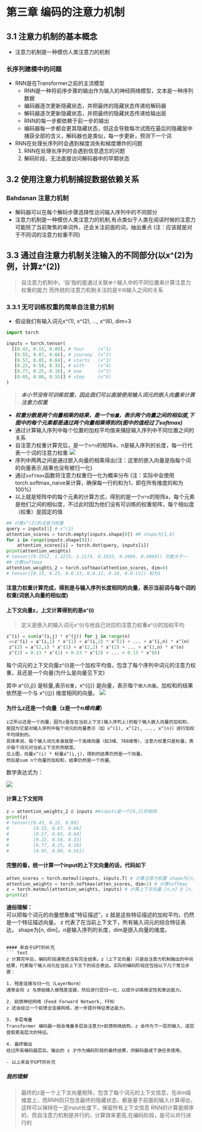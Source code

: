# 第三章 编码的注意力机制
## 3.1 注意力机制的基本概念
- 注意力机制是一种模仿人类注意力的机制
### 长序列建模中的问题
- RNN是在Transformer之前的主流模型
    - RNN是一种将前序步骤的输出作为输入的神经网络模型，文本是一种序列数据
    - 编码器逐次更新隐藏状态，并把最终的隐藏状态传递给解码器
    - 解码器逐次更新隐藏状态，并把最终的隐藏状态传递给输出层
    - RNN的每一步都依赖于前一步的输出
    - 编码器每一步都会更其隐藏状态，但这会导致每次试图在最后的隐藏层中捕获全部的含义，解码器也是类似，每一步更新，预测下一个词
- RNN在处理长序列时会遇到梯度消失和梯度爆炸的问题
    1. RNN在处理长序列时会遇到信息遗忘的问题
    2. 解码阶段，无法直接访问解码器中的早期状态
## 3.2 使用注意力机制捕捉数据依赖关系
### Bahdanan 注意力机制
- 解码器可以在每个解码步骤选择性访问输入序列中的不同部分
- 注意力机制是一种模仿人类注意力的机制,有点类似于人类在阅读时候的注意力可能除了当前聚焦的单词外，还会关注前面的词，抽出重点 (注：应该就是对于不同词的注意力权重不同)

## 3.3 通过自注意力机制关注输入的不同部分(以x^(2)为例，计算z^(2))
>自注意力机制中，‘自’指的是通过关联`单个`输入中的不同位置来计算注意力权重的能力
>而传统的注意力机制关注的是`不同`输入之间的关系

### 3.3.1 无可训练权重的简单自注意力机制
- 假设我们有输入词元x^(1), x^(2), ..., x^(6), dim=3
```python
import torch

inputs = torch.tensor(
  [[0.43, 0.15, 0.89], # Your     (x^1)
   [0.55, 0.87, 0.66], # journey  (x^2)
   [0.57, 0.85, 0.64], # starts   (x^3)
   [0.22, 0.58, 0.33], # with     (x^4)
   [0.77, 0.25, 0.10], # one      (x^5)
   [0.05, 0.80, 0.55]] # step     (x^6)
)
```
> ***本小节没有可训练权重，因此我们可以直接使用输入词元的嵌入向量来计算注意力权重***

- ***权重分数是两个向量相乘的结果，是一个`标量`，表示两个向量之间的相似度,下图中的每个元素都是通过两个向量相乘得到的(图中的值经过了softmax)***
- 通过计算输入序列中每个位置的加权平均值来捕捉输入序列中不同位置之间的关系
- 自注意力权重计算完后，是一个`n*n`的矩阵a，n是输入序列的长度，每一行代表一个词的注意力权重
![](./images/3.3.png)
- 序列中两两之间是通过嵌入向量的相乘得出(注：这里的嵌入向量是指每个词的向量表示,结果也没有被归一化)
- 通过`softmax`函数将注意力权重归一化为概率分布 (注：实际中会使用torch.softmax_naive来计算，确保每一行的和为1，即在所有维度的和为100%)
- 以上就是矩阵中的每个元素的计算方式，得到的是一个`n*n`的矩阵a，每个元素是他们之间的相似度，不过此时因为他们没有可训练的权重矩阵，每个相似度（权重）是固定的值






```python
## 计算x^(2)的注意力权重
query = inputs[1] # x^(2)
attention_scores = torch.empty(inputs.shape[0]) ## shape为[1,6]
for i in range(inputs.shape[0]):
    attention_scores[i] = torch.dot(query, inputs[i])
print(attention_weights)
# tensor([0.1552, 1.2275, 1.2174, 0.1033, 0.2006, 0.4960]) 可能大于一
## 计算softmax
attention_weights_2 = torch.softmax(attention_scores, dim=0)
# tensor([0.13, 0.23, 0.0.23, 0.0.12, 0.10, 0.0.15]) 和为1

```
#### 注意力权重计算完成，得到是与输入序列长度相同的向量，表示当前词与每个词的权重(词嵌入向量的相似度)


#### 上下文向量z，上文计算得到的是a^(i)

>定义是嵌入的输入词元x^(i)与他自己对应的注意力权重a^(i)的加权平均
```python
z^(i) = sum(a^(i,j) * x^(j)) for j in range(n)
 =>z^(i) = a^(i,1) * x^(1) + a^(i,2) * x^(2) + ... + a^(i,n) * x^(n)
 z^(2) = a^(2,1) * x^(1) + a^(2,2) * x^(2) + ... + a^(2,n) * x^(n)
 z^(2) = 0.13 * x^(1) + 0.23 * x^(2) + ... + 0.15 * x^(6)
```

每个词元的上下文向量z^(i)是一个加权平均值，包含了每个序列中词元的注意力权重，且还是一个向量(为什么是向量见下文)

其中 a^{(i,j)} 是标量,表示`权重`，x^{(j)} 是向量，表示每个`嵌入向量`。加权和的结果依然是一个与 x^{(j)} 维度相同的向量。
![](./images/3.3.z_1.png)

#### 为什么z还是一个向量（z是一个***n维向量***）
```text
z之所以还是一个向量，因为z是在在当前上下文(输入序列上)的每个输入嵌入向量的加权和，
是因为它是对输入序列中每个词元的向量表示（如 x^(1), x^(2), ..., x^(n)）进行加权平均得到的。
具体来说，每个输入词元本身就是一个高维向量（如3维、768维等），注意力权重只是标量，表示每个词元对当前上下文的贡献度。
见上图，向量x^(i) * 标量a^(i,j)，得到的结果仍然是一个向量。
然后是sum n个向量的加权和，结果仍然是一个向量。
```

数学表达式为：

![](./images/3.3_z.png)



#### 计算上下文矩阵
```python
z = attention_weights_2 @ inputs ##inputs是一个[6,3]的矩阵
print(z)
# tensor([0.43, 0.15, 0.89]
#         [0.55, 0.87, 0.66]
#         [0.57, 0.85, 0.64]
#         [0.22, 0.58, 0.33]
#         [0.77, 0.25, 0.10]
#         [0.05, 0.80, 0.55])
```
#### 完整的看，统一计算一个input的上下文向量的话，代码如下
```python
atten_scores = torch.matmul(inputs, inputs.T) # 计算注意力权重 shape为[n, n]
attention_weights = torch.softmax(atten_scores, dim=1) # 计算softmax
z = torch.matmul(attention_weights, inputs) # 计算上下文向量 [n,n] @ [n, dim] = [n, dim]
print(z)
```


**通俗理解：**  
可以把每个词元的向量想象成“特征描述”，z 就是这些特征描述的加权平均，仍然是一个特征描述向量。
z 代表了在当前上下文下，所有输入词元的综合特征表达。
shape为[n, dim]，n是输入序列的长度，dim是嵌入向量的维度。
```

#### 来自于GPT的补充
``` text
z 计算完毕后，编码阶段通常还没有完全结束。z（上下文向量）只是自注意力机制输出的中间结果，代表每个输入词元在当前上下文下的综合表达。实际的编码阶段还包括以下几个常见步骤：

1. 残差连接与归一化（LayerNorm）
通常会将 z 与原始输入做残差连接，然后进行层归一化，以提升训练稳定性和表达能力。

2. 前馈神经网络（Feed Forward Network, FFN）
z 还会经过一个前馈全连接网络，进一步提升特征表达能力。

3. 多层堆叠
Transformer 编码器一般会堆叠多层自注意力+前馈网络结构，z 会作为下一层的输入，逐层提取更高层次的特征。

4. 最终输出
经过所有编码器层后，输出的 z 才作为编码阶段的最终结果，供解码器或下游任务使用。

- 以上来自于GPT的补充
```
##### 我的理解
> 最终的z是一个上下文向量矩阵，包含了每个词元的上下文信息，在dim级维度上，而RNN则只包含最终的隐藏状态，都是基于前面的输入计算得出，这样可以保持在一定input长度下，保留所有上下文信息
> RNN的计算是顺序的，而自注意力机制是并行的，计算效率更高,在编码阶段，是可以并行进行的


